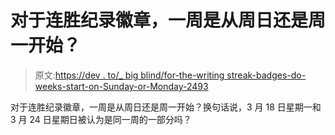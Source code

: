 # 对于连胜纪录徽章，一周是从周日还是周一开始？

> 原文:[https://dev . to/_ big blind/for-the-writing streak-badges-do-weeks-start-on-Sunday-or-Monday-2493](https://dev.to/_bigblind/for-the-writing-streak-badges-do-weeks-start-on-sunday-or-mondays-2493)

对于连胜纪录徽章，一周是从周日还是周一开始？换句话说，3 月 18 日星期一和 3 月 24 日星期日被认为是同一周的一部分吗？